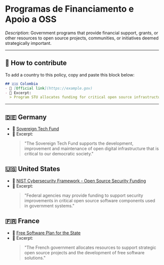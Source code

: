 # Programas de Financiamento e Apoio a OSS

_Description_: Government programs that provide financial support, grants, or other resources to open source projects, communities, or initiatives deemed strategically important.

---

## 🧩 How to contribute

To add a country to this policy, copy and paste this block below:

```markdown
## 🇨🇴 Colombia
- 🔗 [Official link](https://example.gov)
- 📄 Excerpt:
  > Program STU allocates funding for critical open source infrastructure...
```

---

## 🇩🇪 Germany

- 🔗 [Sovereign Tech Fund](https://sovereigntechfund.de/en/)
- 📄 Excerpt:
  > "The Sovereign Tech Fund supports the development, improvement and maintenance of open digital infrastructure that is critical to our democratic society."

## 🇺🇸 United States

- 🔗 [NIST Cybersecurity Framework - Open Source Security Funding](https://www.nist.gov/itl/applied-cybersecurity/open-source-software-security)
- 📄 Excerpt:
  > "Federal agencies may provide funding to support security improvements in critical open source software components used in government systems."

## 🇫🇷 France

- 🔗 [Free Software Plan for the State](https://www.numerique.gouv.fr/publications/plan-logiciels-libres/)
- 📄 Excerpt:
  > "The French government allocates resources to support strategic open source projects and the development of free software solutions."
